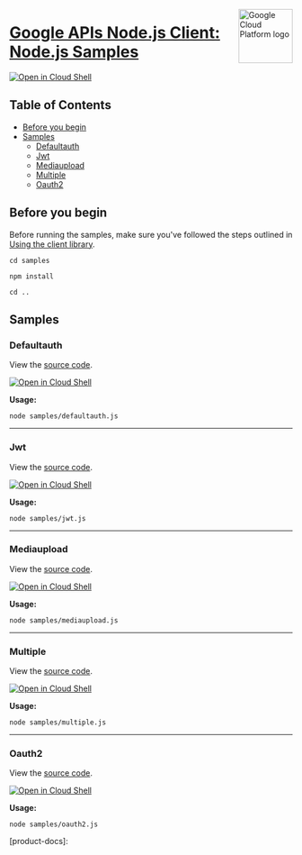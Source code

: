 [//]: # "This README.md file is auto-generated, all changes to this file will be lost."
[//]: # "To regenerate it, use `python -m synthtool`."
<img src="https://avatars2.githubusercontent.com/u/2810941?v=3&s=96" alt="Google Cloud Platform logo" title="Google Cloud Platform" align="right" height="96" width="96"/>

# [Google APIs Node.js Client: Node.js Samples](https://github.com/googleapis/google-api-nodejs-client)

[![Open in Cloud Shell][shell_img]][shell_link]



## Table of Contents

* [Before you begin](#before-you-begin)
* [Samples](#samples)
  * [Defaultauth](#defaultauth)
  * [Jwt](#jwt)
  * [Mediaupload](#mediaupload)
  * [Multiple](#multiple)
  * [Oauth2](#oauth2)

## Before you begin

Before running the samples, make sure you've followed the steps outlined in
[Using the client library](https://github.com/googleapis/google-api-nodejs-client#using-the-client-library).

`cd samples`

`npm install`

`cd ..`

## Samples



### Defaultauth

View the [source code](https://github.com/googleapis/google-api-nodejs-client/blob/master/samples/defaultauth.js).

[![Open in Cloud Shell][shell_img]](https://console.cloud.google.com/cloudshell/open?git_repo=https://github.com/googleapis/google-api-nodejs-client&page=editor&open_in_editor=samples/defaultauth.js,samples/README.md)

__Usage:__


`node samples/defaultauth.js`


-----




### Jwt

View the [source code](https://github.com/googleapis/google-api-nodejs-client/blob/master/samples/jwt.js).

[![Open in Cloud Shell][shell_img]](https://console.cloud.google.com/cloudshell/open?git_repo=https://github.com/googleapis/google-api-nodejs-client&page=editor&open_in_editor=samples/jwt.js,samples/README.md)

__Usage:__


`node samples/jwt.js`


-----




### Mediaupload

View the [source code](https://github.com/googleapis/google-api-nodejs-client/blob/master/samples/mediaupload.js).

[![Open in Cloud Shell][shell_img]](https://console.cloud.google.com/cloudshell/open?git_repo=https://github.com/googleapis/google-api-nodejs-client&page=editor&open_in_editor=samples/mediaupload.js,samples/README.md)

__Usage:__


`node samples/mediaupload.js`


-----




### Multiple

View the [source code](https://github.com/googleapis/google-api-nodejs-client/blob/master/samples/multiple.js).

[![Open in Cloud Shell][shell_img]](https://console.cloud.google.com/cloudshell/open?git_repo=https://github.com/googleapis/google-api-nodejs-client&page=editor&open_in_editor=samples/multiple.js,samples/README.md)

__Usage:__


`node samples/multiple.js`


-----




### Oauth2

View the [source code](https://github.com/googleapis/google-api-nodejs-client/blob/master/samples/oauth2.js).

[![Open in Cloud Shell][shell_img]](https://console.cloud.google.com/cloudshell/open?git_repo=https://github.com/googleapis/google-api-nodejs-client&page=editor&open_in_editor=samples/oauth2.js,samples/README.md)

__Usage:__


`node samples/oauth2.js`






[shell_img]: https://gstatic.com/cloudssh/images/open-btn.png
[shell_link]: https://console.cloud.google.com/cloudshell/open?git_repo=https://github.com/googleapis/google-api-nodejs-client&page=editor&open_in_editor=samples/README.md
[product-docs]: 
